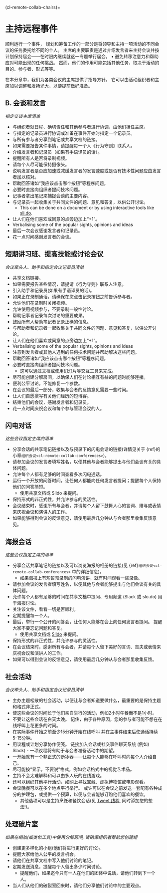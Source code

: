 (cl-remote-collab-chairs)=
# 主持远程事件

顺利运行一个事件， 规划和筹备工作的一部分是将领导和主持一项活动的不同会议的任务委托给不同的个人。 主席的主要职责是通过介绍发言者来主持会议并按计划保持届会――在时限内继续就这一专题举行届会。 • 避免转移注意力和帮助应对可能出现的任何挑战。 然而，他们的作用可能包括其他任务，取决于活动的目的、参与者、形式等等。

在本分章中，我们为各类会议的主席提供了指导方针。 它可以由活动组织者和主席加以调整和发扬光大，以便提前做好准备。

## B. 会谈和发言
*指定交谈主席清单*

- 与组织者就日程、确切责任和其他参与者进行协调，由他们担任主席。
- 与指定的记录员进行协调或准备在事件开始时指定一个记录员。
- 与所有参与者分享到笔记或共享文档的链接。
- 如果需要报告某件事情，请提醒每一个人《行为守则》联系人。
- 介绍发言者和记录员（如果有手语译员的话）。
- 提醒所有人是否将录制视频。
- 请每个人尽可能保持摄像头。
- 说明发言者是否应加速或减缓发言者的发言速度或是否有技术性问题应由发言者加以核对。
- 帮助回答诸如“我应该点击哪个按钮”等程序问题。
- 必要时直接向组织者提问技术问题。
- 记事者拿出笔记来捕捉会谈的主要内容。
- 与记录员一起收集关于共同文件的问题、意见和答复，以供公开讨论。
  - This can be done on a document or by using interactive tools like [sli.do](https://www.sli.do/).
- 让人们在他们喜欢或同意的点旁边加上“+1”。
- Verbalising some of the popular sights, opinions and ideas
- 最后一次会议感谢发言者和记录员。
- 花一点时间感谢发言者的会谈。

## 短期讲习班、提高技能或讨论会议

*会议牵头人、助手和指定会议记录员清单*
- 共享文档链接。
- 如果需要报告某些情况，请提请《行为守则》联系人注意。
- 引入助手和记录员(如果有手语译员的话)。
- 如果正在录制通话，请确保在您点击记录按钮之前告诉参与者。
- 允许他们在录制时关闭视频。
- 允许使用视频参与，不要录制一般性讨论。
- 帮助记事者记录每次讨论的重要成果。
- 鼓励所有人帮助笔记者记录正确的信息。
- 与帮助者和记录者一起收集关于共同文件的问题、意见和答复，以供公开讨论。
- 让人们在他们喜欢或同意的点旁边加上“+1”。
- Verbalising some of the popular sights, opinions and ideas
- 注意到发言者或其他人遇到的任何技术问题并帮助解决这些问题。
- 帮助回答诸如“我应该点击哪个按钮”等程序问题。
- 必要时直接向组织者提问技术问题。
  - 这可以通过文档或使用幻灯片等交互工具来完成。
- 尽可能创建分解房间，以确保人们在讨论相互有益的问题时能够连接。
- 便利公平讨论，不能修复一个参数。
- 在会议的最后一部分，收集与会者的反馈意见需要一些时间。
- 让人们自愿撰写有关他们经历的短博客。
- 结束他们的会议，感谢发言者和记录员。
- 花一点时间庆祝会议和每个参与管理会议的人。

## 闪电对话

*这些会议指定主席的清单*

- 分享会话的共享笔记链接以及与预录下的闪电会话的链接(详情见关于 {ref}的小章`组织会议<cl-remote-collab-conferences>`)。
- 请参加会议的发言者填写姓名，以便其他与会者能够提出与他们会谈有关的具体问题。
- 允许每个人都有足够的时间查看多次闪电通话。
- 运行一个开放的问答时间，让任何人都能向任何发言者提问；提醒每个人保持他们的问答简短。
  - 使用共享文档或 Slido 来提问。
- 保持形式的非正式性，并允许参与的灵活性。
- 会议结束时，感谢所有与会者，并请每个人留下鼓舞人心的言词、赠与或表情来庆祝会议和演讲人的工作。
- 如果能够得到会议的反馈意见，请使用最后几分钟从与会者那里收集反馈意见。

## 海报会话

*这些会议指定主席的清单*

- 分享会话共享笔记的链接以及可以浏览海报的相册的链接(见 {ref}`组织会议<cl-remote-collab-conferences>` 中的详细信息)。
  - 如果海报上有短暂预录制的闪电演讲，就有时间观看一些录像。
- 请参加会议的发言者填写姓名，以便其他与会者能够提出与他们会谈有关的具体问题。
- 允许每个人都有足够的时间在共享文档中提问、专用频道 (Slack 或 slo.do) 用于海报讨论。
- 关注该文件，看看一切是否顺利。
- 定期提醒每一个人。
- 最后，举行一个公开的问答会，让任何人能够在会上向任何发言者提问。 提醒大家不要忘记问题和答复。
  - 使用共享文档或 [Slido](https://www.sli.do/) 来提问。
- 保持形式的非正式性，并允许参与的灵活性。
- 在会议结束时，感谢所有与会者，并请每个人留下美好的言词、吉夫或表情来庆祝会议和演讲人的工作。
- 如果可以得到会议的反馈意见，请使用最后几分钟从与会者那里收集反馈。

## 社会活动

*会议牵头人、助手和指定会议记录员清单*
- 主办主题松散的社会活动，以便让与会者知道要做什么，最重要的是保持主题和格式非正式。
- 使这些会议的时间长于他们亲自举行的活动，例如2小时午餐而不是1小时。
- 不要让这些会话在白天太晚。 记住，由于各种原因，您的参与者可能不想在在线呼叫上花更多的时间。
- 在实际事件开始之前至少15分钟开始在线呼叫 并在主事件结束后使通话持续5-15分钟。
- 用议程或计划分享协作便笺。 链接加入会话或社交事件聊天系统 (例如) Slack) - 一项议程将有助于与会者准备活动中的期望。
- 一开始就有一个非正式的断冰器——让每个人能够在呼叫时向每个人介绍自己。
- 尽可能按“显示，不要说”格式，例如会话格式中的视觉艺术品。
- 主持不会太难解释和可以由多人玩的在线游戏。
- 还可以组织其他平行活动，如网上寻找宝藏、虚拟博物馆或电影观看。
- 会议晚餐可以在多个地点平行举行。 或许可以在会议之前发送一套配有各种成分的护理包，或提供一个预算，以便与会者能够订购他们喜欢的餐饮。
  - 其他选项可以是主持烹饪和餐饮会话(见 [Tweet 线程](https://twitter.com/kevin_kunzmann/status/1240921979462520834), 同时添加您的想法!)。

## 处理破片室

*如果在缩放(或类似工具)中使用分解房间, 请确保组织者帮助您创建组*

- 创建更多样化的小组(他们将进行更好的讨论)。
- 提醒大家给他人公平的发言机会。
- 请他们在共享文档中写入他们讨论的笔记。
- 定期发送消息，提醒每个人留出多少时间讨论。
  - 提醒他们，如果迄今只有一人在他们的团体中说话，请他们转到下一个人。
- 当人们从他们的破裂室回来时，请他们分享他们讨论中的主要观点。

